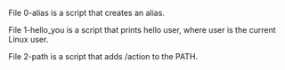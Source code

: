 File 0-alias is a script that creates an alias.



File 1-hello_you is a script that prints hello user, where user is the current Linux user.



File 2-path is a script that adds /action to the PATH.
